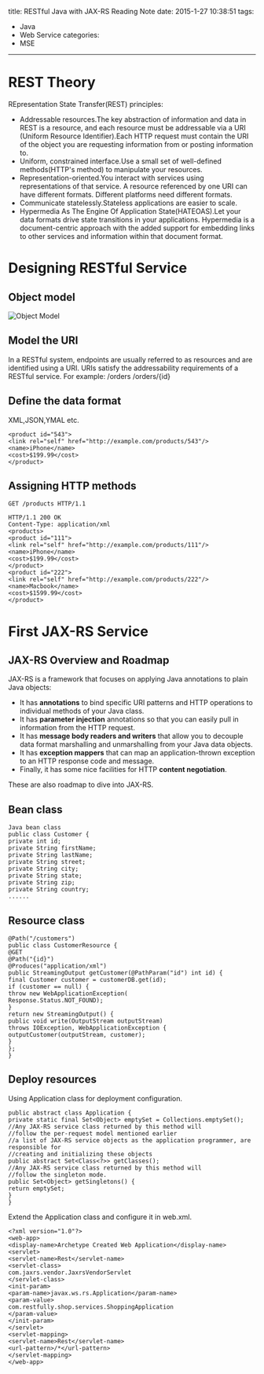 title: RESTful Java with JAX-RS Reading Note
date: 2015-1-27 10:38:51
tags:
- Java
- Web Service
categories:
- MSE

---

# REST Theory

REpresentation State Transfer(REST) principles:

* Addressable resources.The key abstraction of information and data in REST is a resource, and each resource
must be addressable via a URI (Uniform Resource Identifier).Each HTTP request
must contain the URI of the object you are requesting information from or posting
information to. 
* Uniform, constrained interface.Use a small set of well-defined methods(HTTP's method) to manipulate your resources.
* Representation-oriented.You interact with services using representations of that service. A resource referenced
by one URI can have different formats. Different platforms need different formats.
* Communicate statelessly.Stateless applications are easier to scale.
* Hypermedia As The Engine Of Application State(HATEOAS).Let your data formats drive state transitions in your applications.
Hypermedia is a document-centric approach with the added support for embedding links to other services and information within that document
format.

# Designing RESTful Service

## Object model
![Object Model](http://f.picphotos.baidu.com/album/s%3D550%3Bq%3D90%3Bc%3Dxiangce%2C100%2C100/sign=a78e60e36f224f4a5399731639cce16f/42166d224f4a20a453562a0292529822730ed0ae.jpg?referer=fc2516dfc45c10387d69faf21064&x=.jpg)
## Model the URI
In a RESTful system, endpoints are usually referred to as resources and are identified using a URI. URIs satisfy the addressability
requirements of a RESTful service.
For example:
/orders
/orders/{id}

## Define the data format
XML,JSON,YMAL etc.

``` [xml]
<product id="543">
<link rel="self" href="http://example.com/products/543"/>
<name>iPhone</name>
<cost>$199.99</cost>
</product>
```

## Assigning HTTP methods
``` [java]
GET /products HTTP/1.1

HTTP/1.1 200 OK
Content-Type: application/xml
<products>
<product id="111">
<link rel="self" href="http://example.com/products/111"/>
<name>iPhone</name>
<cost>$199.99</cost>
</product>
<product id="222">
<link rel="self" href="http://example.com/products/222"/>
<name>Macbook</name>
<cost>$1599.99</cost>
</product>
```

# First JAX-RS Service

## JAX-RS Overview and Roadmap

JAX-RS is a framework that focuses on applying Java annotations to plain Java objects:

* It has **annotations** to bind specific URI patterns and HTTP operations to individual methods of your Java class. 
* It has **parameter injection** annotations so that you can easily pull in information from the HTTP request. 
* It has **message body readers and writers** that allow you to decouple data format marshalling and unmarshalling from your Java
data objects. 
* It has **exception mappers** that can map an application-thrown exception to an HTTP response code and message. 
* Finally, it has some nice facilities for HTTP **content negotiation**.

These are also roadmap to dive into JAX-RS.

## Bean class

``` [java]
Java bean class
public class Customer {
private int id;
private String firstName;
private String lastName;
private String street;
private String city;
private String state;
private String zip;
private String country;
......
```

## Resource class
``` [java]
@Path("/customers")
public class CustomerResource {
@GET
@Path("{id}")
@Produces("application/xml")
public StreamingOutput getCustomer(@PathParam("id") int id) {
final Customer customer = customerDB.get(id);
if (customer == null) {
throw new WebApplicationException(
Response.Status.NOT_FOUND);
}
return new StreamingOutput() {
public void write(OutputStream outputStream)
throws IOException, WebApplicationException {
outputCustomer(outputStream, customer);
}
};
}
```

## Deploy resources

Using Application class for deployment configuration.

``` [java]
public abstract class Application {
private static final Set<Object> emptySet = Collections.emptySet();
//Any JAX-RS service class returned by this method will
//follow the per-request model mentioned earlier
//a list of JAX-RS service objects as the application programmer, are responsible for
//creating and initializing these objects
public abstract Set<Class<?>> getClasses();
//Any JAX-RS service class returned by this method will
//follow the singleton mode.
public Set<Object> getSingletons() {
return emptySet;
}
}
```
Extend the Application class and configure it in web.xml.

``` [java]
<?xml version="1.0"?>
<web-app>
<display-name>Archetype Created Web Application</display-name>
<servlet>
<servlet-name>Rest</servlet-name>
<servlet-class>
com.jaxrs.vendor.JaxrsVendorServlet
</servlet-class>
<init-param>
<param-name>javax.ws.rs.Application</param-name>
<param-value>
com.restfully.shop.services.ShoppingApplication
</param-value>
</init-param>
</servlet>
<servlet-mapping>
<servlet-name>Rest</servlet-name>
<url-pattern>/*</url-pattern>
</servlet-mapping>
</web-app>
```

